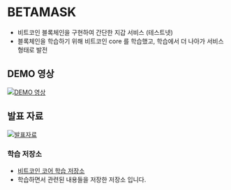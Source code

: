 # BETAMASK
- 비트코인 블록체인을 구현하여 간단한 지갑 서비스 (테스트넷)
- 블록체인을 학습하기 위해 비트코인 core 를 학습했고, 학습에서 더 나아가 서비스 형태로 발전

## DEMO 영상
<a href="https://youtu.be/wzHR2L3yD6E" target="_blank">
  <img src="https://user-images.githubusercontent.com/45627868/71566023-77000480-2af7-11ea-8b64-a6e0012844dd.png" alt="DEMO 영상" />
</a>

## 발표 자료
<a href="https://drive.google.com/file/d/1Nd4kAYDEZM44yFSqVavTpdVTtPgpZEMW/view?usp=sharing" target="_blank">
  <img src="https://user-images.githubusercontent.com/45627868/175439330-4f980b6d-2601-493b-95aa-a06f2a50c8e0.PNG" alt="발표자료" />
</a>

### 학습 저장소
- <a href="https://www.notion.so/kimseunggyu/9e61e5152ab641e3a63683a123795277" target="_blank">비트코인 코어 학습 저장소</a>
- 학습하면서 관련된 내용들을 저장한 저장소 입니다.

